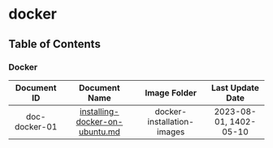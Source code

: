 # docker


## Table of Contents


### Docker 


|      Document ID      |          Document Name          |         Image Folder               |  Last Update Date   |
|        :----:         |           :----------:          |        :----:                      |       :----:        |
| doc-docker-01         |  [installing-docker-on-ubuntu.md](https://new-gitlab.son.ir/devops/documentation/docker/-/blob/draft/install-docker-on-ubuntu.md) |   docker-installation-images    | 2023-08-01, 1402-05-10 |

